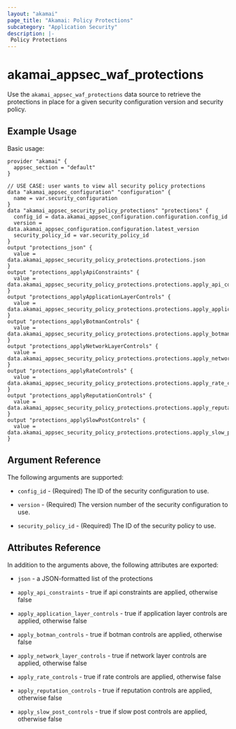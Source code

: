 ```yaml
---
layout: "akamai"
page_title: "Akamai: Policy Protections"
subcategory: "Application Security"
description: |-
 Policy Protections
---
```


# akamai_appsec_waf_protections

Use the `akamai_appsec_waf_protections` data source to retrieve the protections in place for a given security configuration version and security policy.

## Example Usage

Basic usage:

```hcl
provider "akamai" {
  appsec_section = "default"
}

// USE CASE: user wants to view all security policy protections
data "akamai_appsec_configuration" "configuration" {
  name = var.security_configuration
}
data "akamai_appsec_security_policy_protections" "protections" {
  config_id = data.akamai_appsec_configuration.configuration.config_id
  version = data.akamai_appsec_configuration.configuration.latest_version
  security_policy_id = var.security_policy_id
}
output "protections_json" {
  value = data.akamai_appsec_security_policy_protections.protections.json
}
output "protections_applyApiConstraints" {
  value = data.akamai_appsec_security_policy_protections.protections.apply_api_constraints
}
output "protections_applyApplicationLayerControls" {
  value = data.akamai_appsec_security_policy_protections.protections.apply_application_layer_controls
}
output "protections_applyBotmanControls" {
  value = data.akamai_appsec_security_policy_protections.protections.apply_botman_controls
}
output "protections_applyNetworkLayerControls" {
  value = data.akamai_appsec_security_policy_protections.protections.apply_network_layer_controls
}
output "protections_applyRateControls" {
  value = data.akamai_appsec_security_policy_protections.protections.apply_rate_controls
}
output "protections_applyReputationControls" {
  value = data.akamai_appsec_security_policy_protections.protections.apply_reputation_controls
}
output "protections_applySlowPostControls" {
  value = data.akamai_appsec_security_policy_protections.protections.apply_slow_post_controls
}
```

## Argument Reference

The following arguments are supported:

* `config_id` - (Required) The ID of the security configuration to use.

* `version` - (Required) The version number of the security configuration to use.

* `security_policy_id` - (Required) The ID of the security policy to use.

## Attributes Reference

In addition to the arguments above, the following attributes are exported:

* `json` - a JSON-formatted list of the protections

* `apply_api_constraints` - true if api constraints are applied, otherwise false 

* `apply_application_layer_controls` - true if application layer controls are applied, otherwise false 

* `apply_botman_controls` - true if botman controls are applied, otherwise false 

* `apply_network_layer_controls` - true if network layer controls are applied, otherwise false 

* `apply_rate_controls` - true if rate controls are applied, otherwise false 

* `apply_reputation_controls` - true if reputation controls are applied, otherwise false 

* `apply_slow_post_controls` - true if slow post controls are applied, otherwise false 
